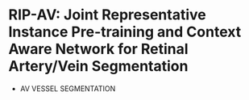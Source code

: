 # RIP-AV: Joint Representative Instance Pre-training and Context Aware Network for Retinal Artery/Vein Segmentation 

- AV VESSEL SEGMENTATION
